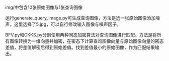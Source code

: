 img/中包含10张原始图像与1张查询图像

运行generate_query_image.py可生成查询图像，方法是选一张原始图像添加噪声。这里选择了5.jpg，可以自行修改输入图像与噪声因子。

BFV.py和CKKS.py分别使用两种同态加密算法对查询图像进行匹配。方法是将所有图像转换为一维向量并加密，在密态下计算查询图像向量与原始图像向量的密态差值，将差值解密后得到原始差值。找到差值最小的原始图像，作为匹配结果输出。